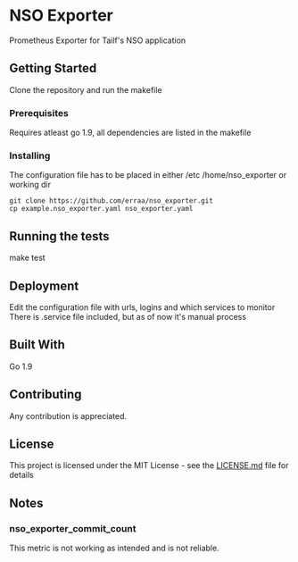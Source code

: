 # NSO Exporter

Prometheus Exporter for Tailf's NSO application

## Getting Started

Clone the repository and run the makefile

### Prerequisites

Requires atleast go 1.9, all dependencies are listed in the makefile

### Installing

The configuration file has to be placed in either /etc /home/nso_exporter or
working dir

```
git clone https://github.com/erraa/nso_exporter.git
cp example.nso_exporter.yaml nso_exporter.yaml
```

## Running the tests

make test

## Deployment

Edit the configuration file with urls, logins and which services to monitor
There is .service file included, but as of now it's manual process

## Built With

Go 1.9

## Contributing

Any contribution is appreciated.

## License

This project is licensed under the MIT License - see the [LICENSE.md](LICENSE.md) file for details


## Notes

### nso_exporter_commit_count

This metric is not working as intended and is not reliable.
